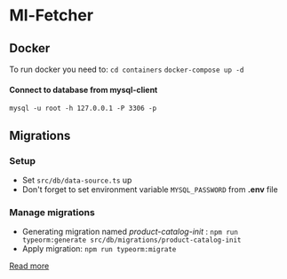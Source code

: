 # Ml-Fetcher

## Docker

To run docker you need to:
`cd containers`
`docker-compose up -d`

#### Connect to database from mysql-client

`mysql -u root -h 127.0.0.1 -P 3306 -p`

## Migrations

### Setup

- Set `src/db/data-source.ts` up
- Don't forget to set environment variable `MYSQL_PASSWORD` from **.env** file

### Manage migrations

- Generating migration named _product-catalog-init_ : `npm run typeorm:generate src/db/migrations/product-catalog-init`
- Apply migration: `npm run typeorm:migrate`

[Read more](https://orkhan.gitbook.io/typeorm/docs/migrations#generating-migrations)
